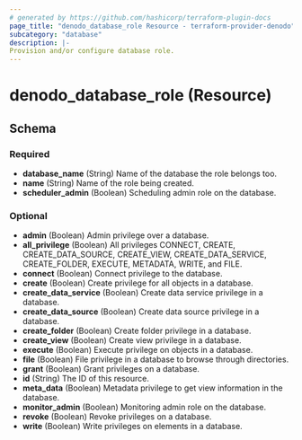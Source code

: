 ```yaml
---
# generated by https://github.com/hashicorp/terraform-plugin-docs
page_title: "denodo_database_role Resource - terraform-provider-denodo"
subcategory: "database"
description: |-
Provision and/or configure database role.
---
```


# denodo_database_role (Resource)





<!-- schema generated by tfplugindocs -->
## Schema

### Required

- **database_name** (String) Name of the database the role belongs too.
- **name** (String) Name of the role being created.
- **scheduler_admin** (Boolean) Scheduling admin role on the database.

### Optional

- **admin** (Boolean) Admin privilege over a database.
- **all_privilege** (Boolean) All privileges CONNECT, CREATE, CREATE_DATA_SOURCE, CREATE_VIEW, CREATE_DATA_SERVICE, CREATE_FOLDER, EXECUTE, METADATA, WRITE, and FILE.
- **connect** (Boolean) Connect privilege to the database.
- **create** (Boolean) Create privilege for all objects in a database.
- **create_data_service** (Boolean) Create data service privilege in a database.
- **create_data_source** (Boolean) Create data source privilege in a database.
- **create_folder** (Boolean) Create folder privilege in a database.
- **create_view** (Boolean) Create view privilege in a database.
- **execute** (Boolean) Execute privilege on objects in a database.
- **file** (Boolean) File privilege in a database to browse through directories.
- **grant** (Boolean) Grant privileges on a database.
- **id** (String) The ID of this resource.
- **meta_data** (Boolean) Metadata privilege to get view information in the database.
- **monitor_admin** (Boolean) Monitoring admin role on the database.
- **revoke** (Boolean) Revoke privileges on a database.
- **write** (Boolean) Write privileges on elements in a database.

